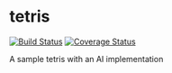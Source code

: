 # tetris
[![Build Status](https://travis-ci.org/nikitadyumin/tetris.svg?branch=master)](https://travis-ci.org/nikitadyumin/tetris)
[![Coverage Status](https://coveralls.io/repos/nikitadyumin/tetris/badge.svg)](https://coveralls.io/r/nikitadyumin/tetris)

<p>A sample tetris with an AI implementation</p>